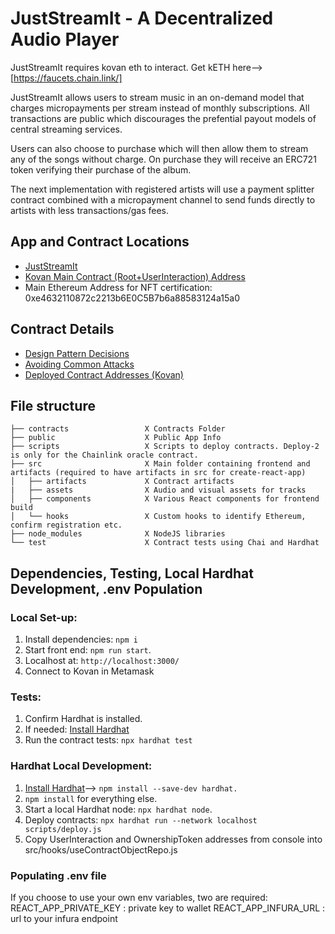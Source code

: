 # JustStreamIt - A Decentralized Audio Player

JustStreamIt requires kovan eth to interact.  Get kETH here--> [https://faucets.chain.link/]

JustStreamIt allows users to stream music in an on-demand model that charges micropayments per stream instead of monthly subscriptions.  All transactions are public which discourages the prefential payout models of central streaming services.  

Users can also choose to purchase which will then allow them to stream any of the songs without charge.  On purchase they will receive an ERC721 token verifying their purchase of the album.

The next implementation with registered artists will use a payment splitter contract combined with a micropayment channel to send funds directly to artists with less transactions/gas fees.

## App and Contract Locations

* [JustStreamIt](https://psparacino.github.io/blockchain-developer-bootcamp-final-project/)
* [Kovan Main Contract (Root+UserInteraction) Address](https://kovan.etherscan.io/address/0x19bB16EeF743b0C7AE4B05076BC60236A1A0406d)
* Main Ethereum Address for NFT certification: 0xe4632110872c2213b6E0C5B7b6a88583124a15a0

## Contract Details

* [Design Pattern Decisions](./design_pattern_decisions.md)
* [Avoiding Common Attacks](./avoiding_common_attacks.md)
* [Deployed Contract Addresses (Kovan)](./deployed_addresses.txt)




## File structure

```
├── contracts                 X Contracts Folder
├── public                    X Public App Info
├── scripts                   X Scripts to deploy contracts. Deploy-2 is only for the Chainlink oracle contract. 
├── src                       X Main folder containing frontend and artifacts (required to have artifacts in src for create-react-app)
│   ├── artifacts             X Contract artifacts
|   ├── assets                X Audio and visual assets for tracks
│   ├── components            X Various React components for frontend build
│   └── hooks                 X Custom hooks to identify Ethereum, confirm registration etc.   
├── node_modules              X NodeJS libraries
└── test                      X Contract tests using Chai and Hardhat
```

## Dependencies, Testing, Local Hardhat Development, .env Population

### Local Set-up:
1. Install dependencies: `npm i`
2. Start front end: `npm run start`.
3. Localhost at: `http://localhost:3000/`
4. Connect to Kovan in Metamask
   
### Tests:
1. Confirm Hardhat is installed.
2. If needed: [Install Hardhat](https://hardhat.org/getting-started/#installation)
3. Run the contract tests: `npx hardhat test`

### Hardhat Local Development:
1. [Install Hardhat](https://hardhat.org/getting-started/#installation)--> `npm install --save-dev hardhat.`
2. `npm install` for everything else.
3. Start a local Hardhat node: `npx hardhat node`.
4. Deploy contracts: `npx hardhat run --network localhost scripts/deploy.js`
5. Copy UserInteraction and OwnershipToken addresses from console into src/hooks/useContractObjectRepo.js

### Populating .env file
If you choose to use your own env variables, two are required:
REACT_APP_PRIVATE_KEY : private key to wallet
REACT_APP_INFURA_URL : url to your infura endpoint

